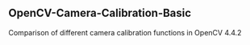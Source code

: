 ## OpenCV-Camera-Calibration-Basic
Comparison of different camera calibration functions in OpenCV 4.4.2

